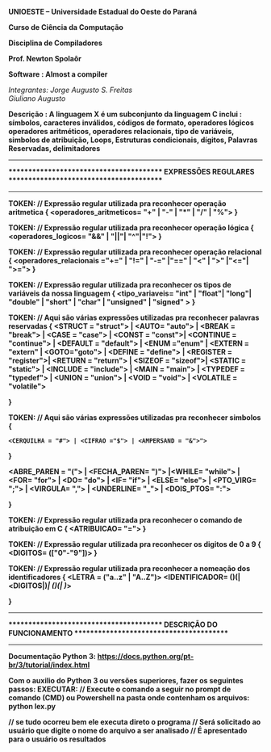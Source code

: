 <p><b>UNIOESTE – Universidade Estadual do Oeste do Paraná </p>
<p>Curso de Ciência da Computação</p>
<p>Disciplina de Compiladores</p>
<p>Prof. Newton Spolaôr</p></b>

<b>Software   : Almost a compiler</b>

<i>Integrantes:
	Jorge Augusto S. Freitas <br>
	Giuliano Augusto </i>
 
<b>Descrição  : A linguagem X é um subconjunto da linguagem C
			 inclui : símbolos, caracteres inválidos, códigos de formato, operadores lógicos
				operadores aritméticos, operadores relacionais, tipo de variáveis, 				simbolos de atribuição, Loops, Estruturas condicionais, dígitos, 				Palavras Reservadas, delimitadores

*************************************************************************************************************
***************************************      EXPRESSÕES REGULARES     ***************************************
*************************************************************************************************************

TOKEN: // Expressão regular utilizada pra reconhecer operação aritmetica
{
		<operadores_aritmeticos= "+" | "-" | "*" | "/" | "%">
} 

TOKEN: // Expressão regular utilizada pra reconhecer operação lógica
{
	<operadores_logicos= "&&" | "||"| "^"|"!">
}


TOKEN: // Expressão regular utilizada pra reconhecer operação relacional
{
	<operadores_relacionais ="+=" | "!=" | "-=" |"==" | "<" | ">" |"<="| ">=">
}

TOKEN: // Expressão regular utilizada pra reconhecer os tipos de variáveis da nossa linguagem
{
	<tipo_variaveis= "int" | "float"| "long"| "double" | "short" | "char" | "unsigned" | "signed" >
}

TOKEN: // Aqui são várias expressões utilizadas pra reconhecer palavras reservadas
{
	<STRUCT = "struct"> | <AUTO= "auto"> | <BREAK = "break"> | <CASE = "case"> | <CONST = "const">| 
	<CONTINUE = "continue"> | <DEFAULT = "default"> | <ENUM ="enum" | <EXTERN = "extern" | <GOTO="goto"> | <DEFINE = "define"> | <REGISTER = "register">| <RETURN = "return"> | <SIZEOF = "sizeof">| <STATIC = "static"> | <INCLUDE = "include"> | <MAIN = "main"> | <TYPEDEF = "typedef"> | <UNION = "union"> | <VOID = "void"> | <VOLATILE = "volatile">  

}


TOKEN: // Aqui são várias expressões utilizadas pra reconhecer simbolos
{

	<CERQUILHA = "#"> | <CIFRAO ="$"> | <AMPERSAND = "&">">	
}

<ABRE_PAREN = "("> | <FECHA_PAREN= ")"> |<WHILE= "while"> | 
	<FOR= "for"> | <DO= "do"> | <IF= "if"> | <ELSE= "else"> |
	<PTO_VIRG= ";"> | <VIRGULA= ","> | <UNDERLINE= "_">
	| <DOIS_PTOS= ":">

}

TOKEN: // Expressão regular utilizada pra reconhecer o comando de atribuição em C
{
	<ATRIBUICAO= "=">
}


TOKEN: // Expressão regular utilizada pra reconhecer os digitos de 0 a 9
{
	<DIGITOS= (["0"-"9"])>
}

TOKEN: // Expressão regular utilizada pra reconhecer a nomeação dos identificadores
{
	<LETRA = ("a..z" | "A..Z")>
	<IDENTIFICADOR= (<UNDERLINE>)(<LETRA>|<DIGITOS|<UNDERLINE>)*| (<LETRA>)(<LETRA>|<DIGITOS> <UNDERLINE>)*>

}
 

*************************************************************************************************************
***************************************   DESCRIÇÃO DO FUNCIONAMENTO  ***************************************
*************************************************************************************************************
Documentação Python 3:
https://docs.python.org/pt-br/3/tutorial/index.html

Com o auxilio do Python 3 ou versões superiores, fazer os seguintes passos:
EXECUTAR:
// Execute o comando a seguir no prompt de comando (CMD) ou Powershell na pasta onde contenham os arquivos:
python lex.py

// se tudo ocorreu bem ele executa direto o programa
// Será solicitado ao usuário que digite o nome do arquivo a ser analisado
// É apresentado para o usuário os resultados



